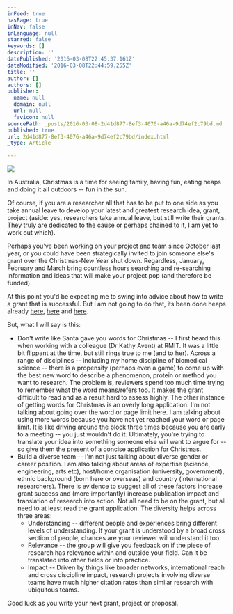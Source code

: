 ```yaml
---
inFeed: true
hasPage: true
inNav: false
inLanguage: null
starred: false
keywords: []
description: ''
datePublished: '2016-03-08T22:45:37.161Z'
dateModified: '2016-03-08T22:44:59.255Z'
title: ''
author: []
authors: []
publisher:
  name: null
  domain: null
  url: null
  favicon: null
sourcePath: _posts/2016-03-08-2d41d877-8ef3-4076-a46a-9d74ef2c79bd.md
published: true
url: 2d41d877-8ef3-4076-a46a-9d74ef2c79bd/index.html
_type: Article

---
```

![](https://the-grid-user-content.s3-us-west-2.amazonaws.com/1fd3caef-20cc-45d3-8310-ea05546ce0fb.jpg)

In Australia, Christmas is a time for seeing family, having fun, eating heaps and doing it all outdoors -- fun in the sun.

Of course, if you are a researcher all that has to be put to one side as you take annual leave to develop your latest and greatest research idea, grant, project (aside: yes, researchers take annual leave, but still write their grants. They truly are dedicated to the cause or perhaps chained to it, I am yet to work out which).

Perhaps you've been working on your project and team since October last year, or you could have been strategically invited to join someone else's grant over the Christmas-New Year shut down. Regardless, January, February and March bring countless hours searching and re-searching information and ideas that will make your project pop (and therefore be funded).

At this point you'd be expecting me to swing into advice about how to write a grant that is successful. But I am not going to do that, its been done heaps already [here][0], [here][1] and [here][2].

But, what I will say is this:

* Don't write like Santa gave you words for Christmas -- I first heard this when working with a colleague (Dr Kathy Avent) at RMIT. It was a little bit flippant at the time, but still rings true to me (and to her). Across a range of disciplines -- including my home discipline of biomedical science -- there is a propensity (perhaps even a game) to come up with the best new word to describe a phenomenon, protein or method you want to research. The problem is, reviewers spend too much time trying to remember what the word means/refers too. It makes the grant difficult to read and as a result hard to assess highly. The other instance of getting words for Christmas is an overly long application. I'm not talking about going over the word or page limit here. I am talking about using more words because you have not yet reached your word or page limit. It is like driving around the block three times because you are early to a meeting -- you just wouldn't do it. Ultimately, you're trying to translate your idea into something someone else will want to argue for -- so give them the present of a concise application for Christmas.
* Build a diverse team -- I'm not just talking about diverse gender or career position. I am also talking about areas of expertise (science, engineering, arts etc), host/home organisation (university, government), ethnic background (born here or overseas) and country (international researchers). There is evidence to suggest all of these factors increase grant success and (more importantly) increase publication impact and translation of research into action. Not all need to be on the grant, but all need to at least read the grant application. The diversity helps across three areas:
  * Understanding -- different people and experiences bring different levels of understanding. If your grant is understood by a broad cross section of people, chances are your reviewer will understand it too.
  * Relevance -- the group will give you feedback on if the piece of research has relevance within and outside your field. Can it be translated into other fields or into practice.
  * Impact -- Driven by things like broader networks, international reach and cross discipline impact, research projects involving diverse teams have much higher citation rates than similar research with ubiquitous teams. 

Good luck as you write your next grant, project or proposal.

[0]: http://www.theguardian.com/higher-education-network/2015/may/10/how-to-apply-for-research-funding-10-tips-for-academics
[1]: http://www.insight.mrc.ac.uk/2015/10/05/12-top-tips-for-writing-a-grant-application/
[2]: https://www.linkedin.com/pulse/get-competitive-edge-grant-writing-tamika-heiden?trk=prof-post